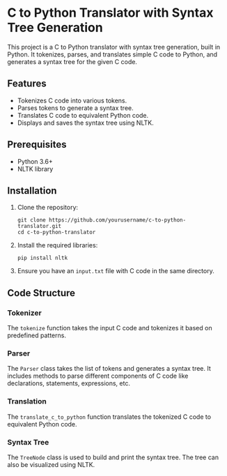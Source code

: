 # C to Python Translator with Syntax Tree Generation

This project is a C to Python translator with syntax tree generation, built in Python. It tokenizes, parses, and translates simple C code to Python, and generates a syntax tree for the given C code.

## Features

- Tokenizes C code into various tokens.
- Parses tokens to generate a syntax tree.
- Translates C code to equivalent Python code.
- Displays and saves the syntax tree using NLTK.

## Prerequisites

- Python 3.6+
- NLTK library

## Installation

1. Clone the repository:
    ```
    git clone https://github.com/yourusername/c-to-python-translator.git
    cd c-to-python-translator
    ```

2. Install the required libraries:
    ```
    pip install nltk
    ```

3. Ensure you have an `input.txt` file with C code in the same directory.

## Code Structure

### Tokenizer

The `tokenize` function takes the input C code and tokenizes it based on predefined patterns.

### Parser

The `Parser` class takes the list of tokens and generates a syntax tree. It includes methods to parse different components of C code like declarations, statements, expressions, etc.

### Translation

The `translate_c_to_python` function translates the tokenized C code to equivalent Python code.

### Syntax Tree

The `TreeNode` class is used to build and print the syntax tree. The tree can also be visualized using NLTK.
